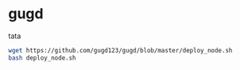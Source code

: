 # gugd
tata
```bash
wget https://github.com/gugd123/gugd/blob/master/deploy_node.sh
bash deploy_node.sh
```
